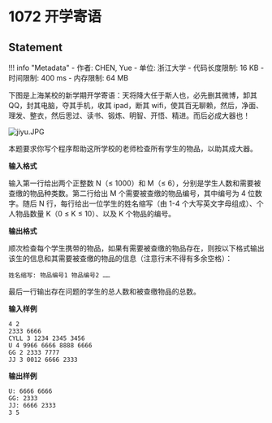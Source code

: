 
# 1072 开学寄语

## Statement

!!! info "Metadata"
    - 作者: CHEN, Yue
    - 单位: 浙江大学
    - 代码长度限制: 16 KB
    - 时间限制: 400 ms
    - 内存限制: 64 MB

下图是上海某校的新学期开学寄语：天将降大任于斯人也，必先删其微博，卸其 QQ，封其电脑，夺其手机，收其 ipad，断其 wifi，使其百无聊赖，然后，净面、理发、整衣，然后思过、读书、锻炼、明智、开悟、精进。而后必成大器也！


![jiyu.JPG](~/3b1d9f4a-778b-4942-a9e2-836262f363aa.JPG)


本题要求你写个程序帮助这所学校的老师检查所有学生的物品，以助其成大器。

**输入格式**

输入第一行给出两个正整数 N（$\le$ 1000）和 M（$\le$ 6），分别是学生人数和需要被查缴的物品种类数。第二行给出 M 个需要被查缴的物品编号，其中编号为 4 位数字。随后 N 行，每行给出一位学生的姓名缩写（由 1-4 个大写英文字母组成）、个人物品数量 K（0 $\le$ K $\le$ 10）、以及 K 个物品的编号。

**输出格式**

顺次检查每个学生携带的物品，如果有需要被查缴的物品存在，则按以下格式输出该生的信息和其需要被查缴的物品的信息（注意行末不得有多余空格）：
```
姓名缩写: 物品编号1 物品编号2 ……
```
最后一行输出存在问题的学生的总人数和被查缴物品的总数。

**输入样例**
```plaintext
4 2
2333 6666
CYLL 3 1234 2345 3456
U 4 9966 6666 8888 6666
GG 2 2333 7777
JJ 3 0012 6666 2333
```

**输出样例**
```plaintext
U: 6666 6666
GG: 2333
JJ: 6666 2333
3 5
```

